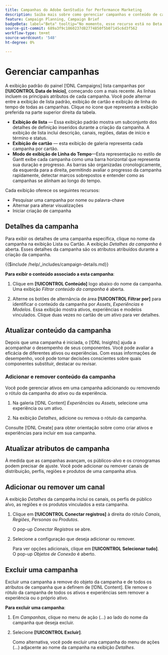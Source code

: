 ```yaml
---
title: Campanhas do Adobe GenStudio for Performance Marketing
description: Saiba mais sobre como gerenciar campanhas e conteúdo de campanha
feature: Campaign Planning, Campaign Brief
badgeBeta: label="Beta" tooltip="No momento, esse recurso está no Beta, portanto, algumas funcionalidades podem estar limitadas ou sujeitas a alterações."
source-git-commit: 689a3f9c1860237d82774850f5b07145c6d3f562
workflow-type: tm+mt
source-wordcount: '548'
ht-degree: 0%

---
```


# Gerenciar campanhas

A exibição padrão do painel [!DNL Campaigns] lista campanhas por **[!UICONTROL Data de Início]**, começando com a mais recente. As linhas incluem os principais atributos de cada campanha. Você pode alternar entre a exibição de lista padrão, exibição de cartão e exibição de linha do tempo de todas as campanhas. Clique no ícone que representa a exibição preferida na parte superior direita da tabela.

* **Exibição de lista** — Essa exibição padrão mostra um subconjunto dos detalhes de definição inseridos durante a criação da campanha. A exibição de lista inclui descrição, canais, regiões, datas de início e término e status.
* **Exibição de cartão** — esta exibição de galeria representa cada campanha por cartão.
* **Modo de exibição de Linha do Tempo**—Esta representação no estilo de Gantt exibe cada campanha como uma barra horizontal que representa sua duração e progresso. As barras são organizadas cronologicamente, da esquerda para a direita, permitindo avaliar o progresso da campanha rapidamente, detectar marcos sobrepostos e entender como as campanhas se alinham ao longo do tempo.

Cada exibição oferece os seguintes recursos:

* Pesquisar uma campanha por nome ou palavra-chave
* Alternar para alterar visualizações
* Iniciar criação de campanha

## Detalhes da campanha

Para exibir os detalhes de uma campanha específica, clique no nome da campanha na exibição Lista ou Cartão. A exibição _Detalhes da campanha_ é aberta. Esses detalhes da campanha são os atributos atribuídos durante a criação da campanha.

{{$include /help/_includes/campaign-details.md}}

**Para exibir o conteúdo associado a esta campanha**:

1. Clique em **[!UICONTROL Conteúdo]** logo abaixo do nome da campanha. Uma exibição _Filtrar conteúdo da campanha_ é aberta.

1. Alterne os botões de alternância de área **[!UICONTROL Filtrar por]** para identificar o conteúdo da campanha por _Assets_, _Experiências_ e _Modelos_.
Essa exibição mostra ativos, experiências e modelos vinculados. Clique duas vezes no cartão de um ativo para ver detalhes.

## Atualizar conteúdo da campanha

Depois que uma campanha é iniciada, o [!DNL Insights] ajuda a acompanhar o desempenho de seus componentes. Você pode avaliar a eficácia de diferentes ativos ou experiências. Com essas informações de desempenho, você pode tomar decisões conscientes sobre quais componentes substituir, destacar ou revisar.

### Adicionar e remover conteúdo da campanha

Você pode gerenciar ativos em uma campanha adicionando ou removendo o rótulo da campanha do ativo ou da experiência.

1. Na galeria [!DNL Content] _Experiências_ ou _Assets_, selecione uma experiência ou um ativo.

1. Na exibição _Detalhes_, adicione ou remova o rótulo da campanha.

Consulte [!DNL Create] para obter orientação sobre como criar ativos e experiências para incluir em sua campanha.

## Atualizar atributos de campanha

À medida que as campanhas avançam, os públicos-alvo e os cronogramas podem precisar de ajuste. Você pode adicionar ou remover canais de distribuição, perfis, regiões e produtos de uma campanha ativa.

## Adicionar ou remover um canal

A exibição _Detalhes_ da campanha inclui os canais, os perfis de público alvo, as regiões e os produtos vinculados a esta campanha.

1. Clique em **[!UICONTROL Conectar registros]** à direita do rótulo _Canais_, _Regiões_, _Personas_ ou _Produtos_.

   O pop-up _Conectar Registros_ se abre.

1. Selecione a configuração que deseja adicionar ou remover.

   Para ver opções adicionais, clique em **[!UICONTROL Selecionar tudo]**. O pop-up _Objetos de Conexão_ é aberto.

## Excluir uma campanha

Excluir uma campanha a remove do objeto da campanha e de todos os atributos de campanha que a definem de [!DNL Content]. Ele remove o rótulo da campanha de todos os ativos e experiências sem remover a experiência ou o próprio ativo.

**Para excluir uma campanha**:

1. Em _Campanhas_, clique no menu de ação (...) ao lado do nome da campanha que deseja excluir.

1. Selecione **[!UICONTROL Excluir]**.

   Como alternativa, você pode excluir uma campanha do menu de ações (...) adjacente ao nome da campanha na exibição _Detalhes_.
